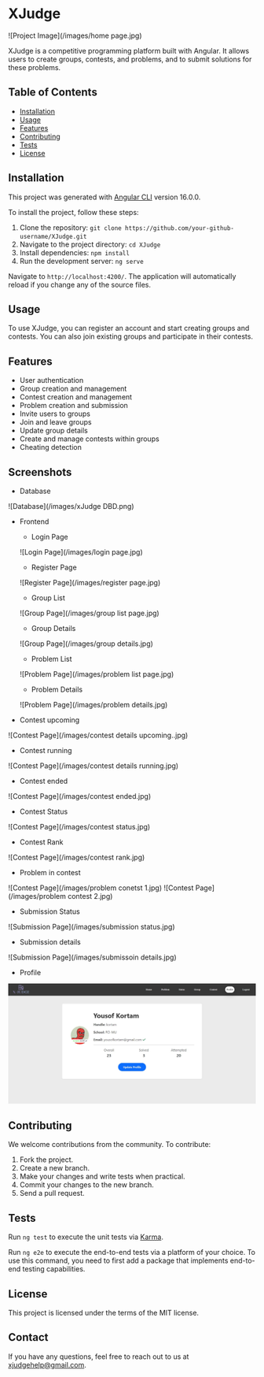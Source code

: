 # XJudge

![Project Image](/images/home page.jpg)

XJudge is a competitive programming platform built with Angular. It allows users to create groups, contests, and problems, and to submit solutions for these problems.

## Table of Contents

- [Installation](#installation)
- [Usage](#usage)
- [Features](#features)
- [Contributing](#contributing)
- [Tests](#tests)
- [License](#license)

## Installation

This project was generated with [Angular CLI](https://github.com/angular/angular-cli) version 16.0.0.

To install the project, follow these steps:

1. Clone the repository: `git clone https://github.com/your-github-username/XJudge.git`
2. Navigate to the project directory: `cd XJudge`
3. Install dependencies: `npm install`
4. Run the development server: `ng serve`

Navigate to `http://localhost:4200/`. The application will automatically reload if you change any of the source files.

## Usage

To use XJudge, you can register an account and start creating groups and contests. You can also join existing groups and participate in their contests.

## Features

- User authentication
- Group creation and management
- Contest creation and management
- Problem creation and submission
- Invite users to groups
- Join and leave groups
- Update group details
- Create and manage contests within groups
- Cheating detection

## Screenshots

- Database

![Database](/images/xJudge DBD.png)

- Frontend

  - Login Page

  ![Login Page](/images/login page.jpg)

  - Register Page

  ![Register Page](/images/register page.jpg)

  - Group List

  ![Group Page](/images/group list page.jpg)

  - Group Details

  ![Group Page](/images/group details.jpg)

  - Problem List

  ![Problem Page](/images/problem list page.jpg)

  - Problem Details

  ![Problem Page](/images/problem details.jpg)

[//]: # (  - Contest List)

[//]: # ()
[//]: # (  ![Contest Page]&#40;/images/contest list.jpg&#41;)

  - Contest upcoming

  ![Contest Page](/images/contest details upcoming..jpg)

  - Contest running

  ![Contest Page](/images/contest details running.jpg)

  - Contest ended

  ![Contest Page](/images/contest ended.jpg)

  - Contest Status

  ![Contest Page](/images/contest status.jpg)

  - Contest Rank

  ![Contest Page](/images/contest rank.jpg)

  - Problem in contest

  ![Contest Page](/images/problem conetst 1.jpg)
  ![Contest Page](/images/problem contest 2.jpg)

  - Submission Status

  ![Submission Page](/images/submission status.jpg)

  - Submission details

  ![Submission Page](/images/submissoin details.jpg)

  - Profile

  ![Problem Page](/images/profile.jpg)

## Contributing

We welcome contributions from the community. To contribute:

1. Fork the project.
2. Create a new branch.
3. Make your changes and write tests when practical.
4. Commit your changes to the new branch.
5. Send a pull request.

## Tests

Run `ng test` to execute the unit tests via [Karma](https://karma-runner.github.io).

Run `ng e2e` to execute the end-to-end tests via a platform of your choice. To use this command, you need to first add a package that implements end-to-end testing capabilities.

## License

This project is licensed under the terms of the MIT license.

## Contact

If you have any questions, feel free to reach out to us at [xjudgehelp@gmail.com](mailto:xjudgehelp@gmail.com).
